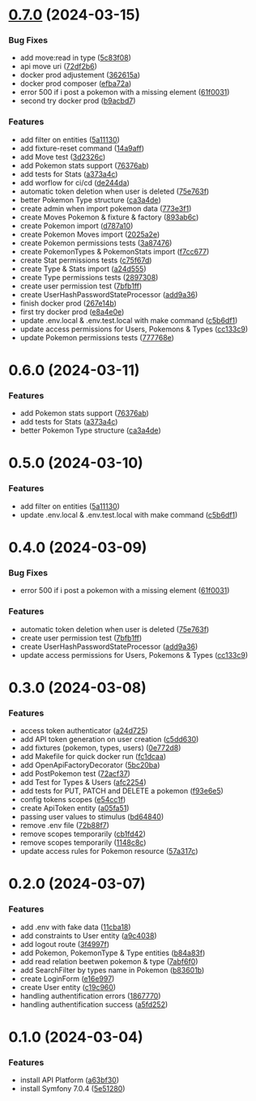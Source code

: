 # [0.7.0](https://github.com/julienhouyet/Symfony-Pokemon-API/compare/v0.3.0...v0.7.0) (2024-03-15)


### Bug Fixes

* add move:read in type ([5c83f08](https://github.com/julienhouyet/Symfony-Pokemon-API/commit/5c83f08ee8cc2b029056a7191f12af9740f7ae74))
* api move uri ([72df2b6](https://github.com/julienhouyet/Symfony-Pokemon-API/commit/72df2b65c042974e8ce2366571101fdee65ff752))
* docker prod adjustement ([362615a](https://github.com/julienhouyet/Symfony-Pokemon-API/commit/362615a69f7bd4c2285b6897b93bbc2d5c1b8b1d))
* docker prod composer ([efba72a](https://github.com/julienhouyet/Symfony-Pokemon-API/commit/efba72a1f8d7a33325375b23fb0d87d12ab32b8c))
* error 500 if i post a pokemon with a missing element ([61f0031](https://github.com/julienhouyet/Symfony-Pokemon-API/commit/61f00318866d98339c4f0e21286219830cab8a90))
* second try docker prod ([b9acbd7](https://github.com/julienhouyet/Symfony-Pokemon-API/commit/b9acbd7a043e8db1d3481de3691f0b4ea2a95937))


### Features

* add filter on entities ([5a11130](https://github.com/julienhouyet/Symfony-Pokemon-API/commit/5a111306dbc4fc13bbd3243573b5ba73606390ac))
* add fixture-reset command ([14a9aff](https://github.com/julienhouyet/Symfony-Pokemon-API/commit/14a9affadeabc3e1605051cfc0f23c331d9e5d04))
* add Move test ([3d2326c](https://github.com/julienhouyet/Symfony-Pokemon-API/commit/3d2326c34194f47e4ab9d2da63d5c095becb3d79))
* add Pokemon stats support ([76376ab](https://github.com/julienhouyet/Symfony-Pokemon-API/commit/76376ab888ea17e1f032a29e38ed40a3d21ffb4e))
* add tests for Stats ([a373a4c](https://github.com/julienhouyet/Symfony-Pokemon-API/commit/a373a4c6d74ceda3b6a3e3a3b724dde6027cebb1))
* add worflow for ci/cd ([de244da](https://github.com/julienhouyet/Symfony-Pokemon-API/commit/de244daebe8ab68638023ce5cb684b4f232431cb))
* automatic token deletion when user is deleted ([75e763f](https://github.com/julienhouyet/Symfony-Pokemon-API/commit/75e763f13bc1df49d60c6aba2db1126256512f96))
* better Pokemon Type structure ([ca3a4de](https://github.com/julienhouyet/Symfony-Pokemon-API/commit/ca3a4de5041a0355f5e2c1639dd945a5f6a49ef5))
* create admin when import pokemon data ([773e3f1](https://github.com/julienhouyet/Symfony-Pokemon-API/commit/773e3f1fddad33c939599a5ee5e5620622c48239))
* create Moves Pokemon & fixture & factory ([893ab6c](https://github.com/julienhouyet/Symfony-Pokemon-API/commit/893ab6c649ea7f5f087f116895c2bf7422c6e1c9))
* create Pokemon import ([d787a10](https://github.com/julienhouyet/Symfony-Pokemon-API/commit/d787a10ec1aacda66158b46d108494c11b36f18d))
* create Pokemon Moves import ([2025a2e](https://github.com/julienhouyet/Symfony-Pokemon-API/commit/2025a2e4ccad43f7ff655460c8c91976db4a6b7e))
* create Pokemon permissions tests ([3a87476](https://github.com/julienhouyet/Symfony-Pokemon-API/commit/3a8747690c59a3b2a0a0301a3b6834b00f933ecc))
* create PokemonTypes & PokemonStats import ([f7cc677](https://github.com/julienhouyet/Symfony-Pokemon-API/commit/f7cc6775539ef2fcf03a1c0db46e156f155b2f6a))
* create Stat permissions tests ([c75f67d](https://github.com/julienhouyet/Symfony-Pokemon-API/commit/c75f67d75e5dc0d521fef99944d3926fabadedb1))
* create Type & Stats import ([a24d555](https://github.com/julienhouyet/Symfony-Pokemon-API/commit/a24d5555ef5906abf807a8d7c1b39cda62644c4b))
* create Type permissions tests ([2897308](https://github.com/julienhouyet/Symfony-Pokemon-API/commit/2897308405b683e2f8793d8478cb55ffe3e4e150))
* create user permission test ([7bfb1ff](https://github.com/julienhouyet/Symfony-Pokemon-API/commit/7bfb1ff9d12b978af70322dd6b55eef45ade074f))
* create UserHashPasswordStateProcessor ([add9a36](https://github.com/julienhouyet/Symfony-Pokemon-API/commit/add9a36dcc3008e6c9eac130a6371827bf12a589))
* finish docker prod ([267e14b](https://github.com/julienhouyet/Symfony-Pokemon-API/commit/267e14bf460779d75c10bfe1f9596379317ceb10))
* first try docker prod ([e8a4e0e](https://github.com/julienhouyet/Symfony-Pokemon-API/commit/e8a4e0e856e0881022bf9d0fb6d198b4c21419ca))
* update .env.local & .env.test.local with make command ([c5b6df1](https://github.com/julienhouyet/Symfony-Pokemon-API/commit/c5b6df1ae6651f3ec3ea3b361cc67350332aaea8))
* update access permissions for Users, Pokemons & Types ([cc133c9](https://github.com/julienhouyet/Symfony-Pokemon-API/commit/cc133c99b6e6db3ac3179efad77e2d234968bb4c))
* update Pokemon permissions tests ([777768e](https://github.com/julienhouyet/Symfony-Pokemon-API/commit/777768e43dfb1076af2a66c334d235b0a465cc16))



# 0.6.0 (2024-03-11)


### Features

* add Pokemon stats support ([76376ab](https://github.com/julienhouyet/Symfony-Pokemon-API/commit/76376ab888ea17e1f032a29e38ed40a3d21ffb4e))
* add tests for Stats ([a373a4c](https://github.com/julienhouyet/Symfony-Pokemon-API/commit/a373a4c6d74ceda3b6a3e3a3b724dde6027cebb1))
* better Pokemon Type structure ([ca3a4de](https://github.com/julienhouyet/Symfony-Pokemon-API/commit/ca3a4de5041a0355f5e2c1639dd945a5f6a49ef5))



# 0.5.0 (2024-03-10)

### Features


* add filter on entities ([5a11130](https://github.com/julienhouyet/Symfony-Pokemon-API/commit/5a111306dbc4fc13bbd3243573b5ba73606390ac))
* update .env.local & .env.test.local with make command ([c5b6df1](https://github.com/julienhouyet/Symfony-Pokemon-API/commit/c5b6df1ae6651f3ec3ea3b361cc67350332aaea8))



# 0.4.0 (2024-03-09)


### Bug Fixes

* error 500 if i post a pokemon with a missing element ([61f0031](https://github.com/julienhouyet/Symfony-Pokemon-API/commit/61f00318866d98339c4f0e21286219830cab8a90))


### Features

* automatic token deletion when user is deleted ([75e763f](https://github.com/julienhouyet/Symfony-Pokemon-API/commit/75e763f13bc1df49d60c6aba2db1126256512f96))
* create user permission test ([7bfb1ff](https://github.com/julienhouyet/Symfony-Pokemon-API/commit/7bfb1ff9d12b978af70322dd6b55eef45ade074f))
* create UserHashPasswordStateProcessor ([add9a36](https://github.com/julienhouyet/Symfony-Pokemon-API/commit/add9a36dcc3008e6c9eac130a6371827bf12a589))
* update access permissions for Users, Pokemons & Types ([cc133c9](https://github.com/julienhouyet/Symfony-Pokemon-API/commit/cc133c99b6e6db3ac3179efad77e2d234968bb4c))



# 0.3.0 (2024-03-08)

### Features

* access token authenticator ([a24d725](https://github.com/julienhouyet/Symfony-Pokemon-API/commit/a24d7258fbb03f6be33f4ccbd93b8a91db65fbd9))
* add API token generation on user creation ([c5dd630](https://github.com/julienhouyet/Symfony-Pokemon-API/commit/c5dd63001f1be17e173de65e74050772c6b79af9))
* add fixtures (pokemon, types, users) ([0e772d8](https://github.com/julienhouyet/Symfony-Pokemon-API/commit/0e772d83476dac7b18e6b30621710184b01e87aa))
* add Makefile for quick docker run ([fc1dcaa](https://github.com/julienhouyet/Symfony-Pokemon-API/commit/fc1dcaa867c704531c07ecce69bcb94675629ecc))
* add OpenApiFactoryDecorator ([5bc20ba](https://github.com/julienhouyet/Symfony-Pokemon-API/commit/5bc20bad6fbca1e241fd85031ecdc959ad76c8ad))
* add PostPokemon test ([72acf37](https://github.com/julienhouyet/Symfony-Pokemon-API/commit/72acf370cfcb56e6cdcf413d8849f433effe2141))
* add Test for Types & Users ([afc2254](https://github.com/julienhouyet/Symfony-Pokemon-API/commit/afc225403170b1c254735b3481008e1dc661553d))
* add tests for PUT, PATCH and DELETE a pokemon ([f93e6e5](https://github.com/julienhouyet/Symfony-Pokemon-API/commit/f93e6e5bedc9451f88a96499dddddf5badbadbd1))
* config tokens scopes ([e54cc1f](https://github.com/julienhouyet/Symfony-Pokemon-API/commit/e54cc1f722186adcd0a80f6d22d17c9ba4154275))
* create ApiToken entity ([a05fa51](https://github.com/julienhouyet/Symfony-Pokemon-API/commit/a05fa5122bff99b36d1a2a2c8e3cc598c8c21519))
* passing user values to stimulus ([bd64840](https://github.com/julienhouyet/Symfony-Pokemon-API/commit/bd64840991d367bd7432765666183b27b825898c))
* remove .env file ([72b88f7](https://github.com/julienhouyet/Symfony-Pokemon-API/commit/72b88f7e4d0f5ecf0386db8ecde55c5b2ce6506b))
* remove scopes temporarily ([cb1fd42](https://github.com/julienhouyet/Symfony-Pokemon-API/commit/cb1fd425525817a05eaa030896db0a72d413477b))
* remove scopes temporarily ([1148c8c](https://github.com/julienhouyet/Symfony-Pokemon-API/commit/1148c8cd9d3c56c52db51020aa179932676e6893))
* update access rules for Pokemon resource ([57a317c](https://github.com/julienhouyet/Symfony-Pokemon-API/commit/57a317ce972a853fd5ab5c2232972fe7a5fff7b8))

# 0.2.0 (2024-03-07)

### Features

* add .env with fake data ([11cba18](https://github.com/julienhouyet/Symfony-Pokemon-API/commit/11cba184e0b9b220e11d6f9c5398b1979042f50d))
* add constraints to User entity ([a9c4038](https://github.com/julienhouyet/Symfony-Pokemon-API/commit/a9c4038e7edd7b8ebac384c5ee28ac2dc62ad356))
* add logout route ([3f4997f](https://github.com/julienhouyet/Symfony-Pokemon-API/commit/3f4997fadeaa3452daf8fd5b264bae39166f0270))
* add Pokemon, PokemonType & Type entities ([b84a83f](https://github.com/julienhouyet/Symfony-Pokemon-API/commit/b84a83fdb1c91a9f0da35a44b09c1615d623f014))
* add read relation beetwen pokemon & type ([7abf6f0](https://github.com/julienhouyet/Symfony-Pokemon-API/commit/7abf6f0317ab6bc003a8eed2e7c22d753e66ecf8))
* add SearchFilter by types name in Pokemon ([b83601b](https://github.com/julienhouyet/Symfony-Pokemon-API/commit/b83601b3424bd19e8a4c83d8366cf095737ac1c9))
* create LoginForm ([e16e997](https://github.com/julienhouyet/Symfony-Pokemon-API/commit/e16e997fb244f40634c8c5dcd18ecbab2af3c385))
* create User entity ([c19c960](https://github.com/julienhouyet/Symfony-Pokemon-API/commit/c19c960ce9ad4f0a84a339f3c9f5c3b8d3d9b06e))
* handling authentification errors ([1867770](https://github.com/julienhouyet/Symfony-Pokemon-API/commit/1867770a2b76df5f80830745c43b0a9a1479f9d6))
* handling authentification success ([a5fd252](https://github.com/julienhouyet/Symfony-Pokemon-API/commit/a5fd25289aba587802a10842a1a8477d9ce6fbd5))

# 0.1.0 (2024-03-04)

### Features

* install API Platform ([a63bf30](https://github.com/julienhouyet/Symfony-Pokemon-API/commit/a63bf309b23b08aeddec0429aa1c2999d5500d93))
* install Symfony 7.0.4 ([5e51280](https://github.com/julienhouyet/Symfony-Pokemon-API/commit/5e51280a0043d3ca10e1cf3f1666af58d56c7812))